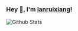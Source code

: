### Hey 👋, I'm [lanruixiang](https://lanruixiang.github.io/)!

![Github Stats](https://github-readme-stats.vercel.app/api?username=lanruixiang&show_icons=true) 

<!---
lanruixiang/lanruixiang is a ✨ special ✨ repository because its `README.md` (this file) appears on your GitHub profile.
You can click the Preview link to take a look at your changes.
- 👋 Hi, I’m @lanruixiang
- 👀 I’m interested in ...
- 🌱 I’m currently learning ...
- 💞️ I’m looking to collaborate on ...
- 📫 How to reach me ...
--->
